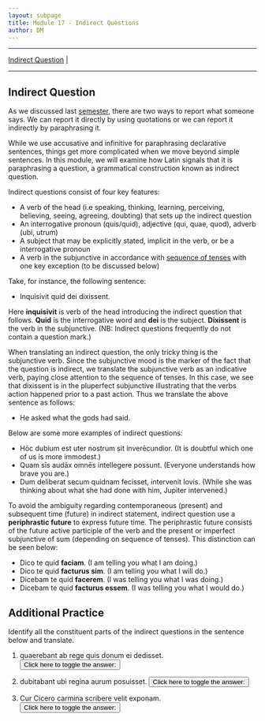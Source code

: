 ```yaml
---
layout: subpage
title: Module 17 - Indirect Questions
author: DM
---
```


***

[Indirect Question](#indirect-question) \|

***

## Indirect Question

As we discussed last [semester](https://libatique.info/LATN101-F19/notes/6-indirect-statement/), there are two ways to report what someone says. We can report it directly by using quotations or we can report it indirectly by paraphrasing it.

While we use accusative and infinitive for paraphrasing declarative sentences, things get more complicated when we move beyond simple sentences. In this module, we will examine how Latin signals that it is paraphrasing a question, a grammatical construction known as indirect question.

Indirect questions consist of four key features:

- A verb of the head (i.e speaking, thinking, learning, perceiving, believing, seeing, agreeing, doubting) that sets up the indirect question
- An interrogative pronoun (quis/quid), adjective (qui, quae, quod), adverb (ubi, utrum)
- A subject that may be explicitly stated, implicit in the verb, or be a interrogative pronoun
- A verb in the subjunctive in accordance with [sequence of tenses](https://libatique.info/LATN101-F19/notes/7-temporal-clauses/) with one key exception (to be discussed below)

Take, for instance, the following sentence:

- Inquisivit quid dei dixissent.

Here **inquisivit** is verb of the head introducing the indirect question that follows. **Quid** is the interrogative word and **dei** is the subject. **Dixissent** is the verb in the subjunctive. (NB: Indirect questions frequently do not contain a question mark.)

When translating an indirect question, the only tricky thing is the subjunctive verb. Since the subjunctive mood is the marker of the fact that the question is indirect, we translate the subjunctive verb as an indicative verb, paying close attention to the sequence of tenses. In this case, we see that dixissent is in the pluperfect subjunctive illustrating that the verbs action happened prior to a past action. Thus we translate the above sentence as follows:

- He asked what the gods had said.

Below are some more examples of indirect questions:

- Hōc dubium est uter nostrum sit inverēcundior. (It is doubtful which one of us is more immodest.)
- Quam sīs audāx omnēs intellegere possunt. (Everyone understands how brave you are.)
- Dum deliberat secum quidnam fecisset, intervenit Iovis. (While she was thinking about what she had done with him, Jupiter intervened.)

To avoid the ambiguity regarding contemporaneous (present) and subsequent time (future) in indirect statement, indirect question use a **periphrastic future** to express future time. The periphrastic future consists of the future active participle of the verb and the present or imperfect subjunctive of sum (depending on sequence of tenses). This distinction can be seen below:

- Dico te quid **faciam**. (I am telling you what I am doing.)
- Dico te quid **facturus sim**. (I am telling you what I will do.)
- Dicebam te quid **facerem**. (I was telling you what I was doing.)
- Dicebam te quid **facturus essem**. (I was telling you what I would do.)

## Additional Practice

Identify all the constituent parts of the indirect questions in the sentence below and translate.

1. quaerebant ab rege quis donum ei dedisset.
<button onclick="toggleDisplay('prac1')">Click here to toggle the answer:</button> <span style="display: none;" id="prac1">"quaerebant = verb of the head, quis = interrogative (and subject), dedisset = subjunctive verb; They were asking the king who had given the gift to him."</span>

2. dubitabant ubi regina aurum posuisset.
<button onclick="toggleDisplay('prac2')">Click here to toggle the answer:</button> <span style="display: none;" id="prac2">"dubitabant = verb of the head, ubi = interrogative, regina = subject, posuisset = subjunctive verb; They were unsure when the queen had put the gold."</span>

3. Cur Cicero carmina scribere velit exponam.
<button onclick="toggleDisplay('prac3')">Click here to toggle the answer:</button> <span style="display: none;" id="prac3">"exponam = verb of the head, cur = interrogative, Cicero = subject, velit = subjunctive verb; I will explain why Cicero wants to write poetry."</span>
